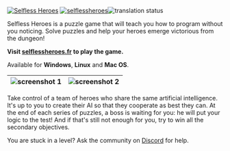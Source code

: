 [![Selfless Heroes](https://github.com/felicien-brochu/selflessheroes/raw/master/images/banner-dark.png)](https://selflessheroes.fr)
[![selflessheroes](https://snapcraft.io//selflessheroes/badge.svg)](https://snapcraft.io/selflessheroes)![translation status](http://translate.selflessheroes.fr/widgets/selflessheroes/-/svg-badge.svg)


Selfless Heroes is a puzzle game that will teach you how to program without you noticing.
Solve puzzles and help your heroes emerge victorious from the dungeon!

**Visit [selflessheroes.fr](https://selflessheroes.fr) to play the game.**

Available for **Windows**, **Linux** and **Mac OS**.

| ![screenshot 1](https://github.com/felicien-brochu/selflessheroes/raw/master/images/screenshot0_en.png) | ![screenshot 2](https://github.com/felicien-brochu/selflessheroes/raw/master/images/screenshot1_en.png) |
|:-------------------------------------------------------------------------------------------------------:|:-------------------------------------------------------------------------------------------------------:|

Take control of a team of heroes who share the same artificial intelligence. It's up to you to create their AI so that they cooperate as best they can.
At the end of each series of puzzles, a boss is waiting for you: he will put your logic to the test! And if that's still not enough for you, try to win all the secondary objectives.

You are stuck in a level? Ask the community on [Discord](https://discord.gg/UtKrrBM) for help.
